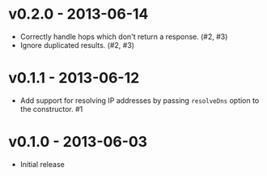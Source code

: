 # v0.2.0 - 2013-06-14

* Correctly handle hops which don't return a response. (#2, #3)
* Ignore duplicated results. (#2, #3)

# v0.1.1 - 2013-06-12

* Add support for resolving IP addresses by passing `resolveDns` option to the
  constructor. #1

# v0.1.0 - 2013-06-03

* Initial release
